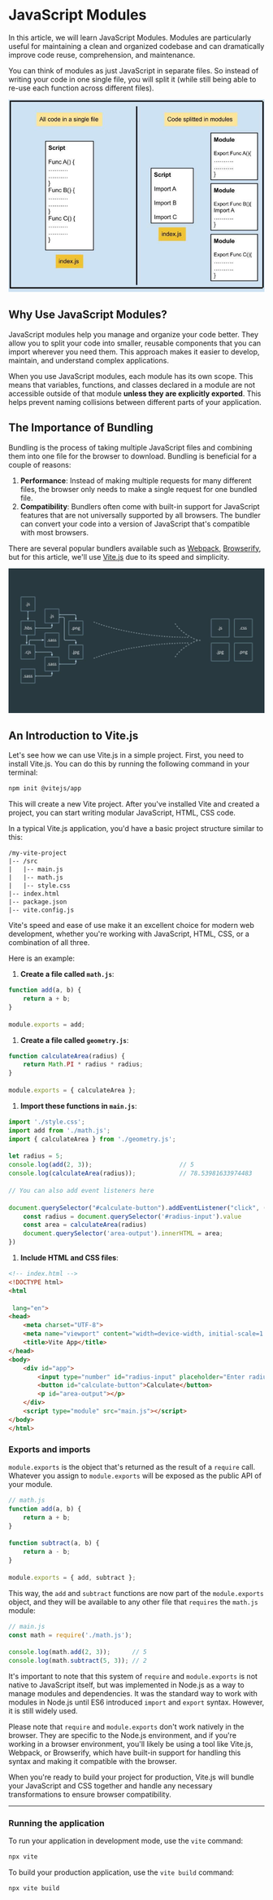 # JavaScript Modules

In this article, we will learn JavaScript Modules. Modules are particularly useful for maintaining a clean and organized codebase and can dramatically improve code reuse, comprehension, and maintenance.

You can think of modules as just JavaScript in separate files. So instead of writing your code in one single file, you will split it (while still being able to re-use each function across different files).

![Untitled](./javascript-modules/untitled.png)

## Why Use JavaScript Modules?

JavaScript modules help you manage and organize your code better. They allow you to split your code into smaller, reusable components that you can import wherever you need them. This approach makes it easier to develop, maintain, and understand complex applications.

When you use JavaScript modules, each module has its own scope. This means that variables, functions, and classes declared in a module are not accessible outside of that module **unless they are explicitly exported**. This helps prevent naming collisions between different parts of your application.

## The Importance of Bundling

Bundling is the process of taking multiple JavaScript files and combining them into one file for the browser to download. Bundling is beneficial for a couple of reasons:

1. **Performance**: Instead of making multiple requests for many different files, the browser only needs to make a single request for one bundled file.
2. **Compatibility**: Bundlers often come with built-in support for JavaScript features that are not universally supported by all browsers. The bundler can convert your code into a version of JavaScript that's compatible with most browsers.

There are several popular bundlers available such as [Webpack](https://webpack.js.org/), [Browserify](https://browserify.org/), but for this article, we'll use [Vite.js](https://vitejs.dev/) due to its speed and simplicity.

![Untitled](./javascript-modules/untitled-1.png)

## An Introduction to Vite.js

Let's see how we can use Vite.js in a simple project. First, you need to install Vite.js. You can do this by running the following command in your terminal:

```bash
npm init @vitejs/app
```

This will create a new Vite project. After you've installed Vite and created a project, you can start writing modular JavaScript, HTML, CSS code.

In a typical Vite.js application, you'd have a basic project structure similar to this:

```
/my-vite-project
|-- /src
|   |-- main.js
|   |-- math.js
|   |-- style.css
|-- index.html
|-- package.json
|-- vite.config.js
```

Vite's speed and ease of use make it an excellent choice for modern web development, whether you're working with JavaScript, HTML, CSS, or a combination of all three.

Here is an example:

1. **Create a file called `math.js`**:

```jsx
function add(a, b) {
    return a + b;
}

module.exports = add;
```

1. **Create a file called `geometry.js`**:

```jsx
function calculateArea(radius) {
    return Math.PI * radius * radius;
}

module.exports = { calculateArea };
```

1. **Import these functions in `main.js`**:

```jsx
import './style.css';
import add from './math.js';
import { calculateArea } from './geometry.js';

let radius = 5;
console.log(add(2, 3));                        // 5
console.log(calculateArea(radius));            // 78.53981633974483

// You can also add event listeners here

document.querySelector("#calculate-button").addEventListener("click", ()=>{
    const radius = document.querySelector('#radius-input').value
    const area = calculateArea(radius)
    document.querySelector('area-output').innerHTML = area;
})
```

1. **Include HTML and CSS files**:

```html
<!-- index.html -->
<!DOCTYPE html>
<html

 lang="en">
<head>
    <meta charset="UTF-8">
    <meta name="viewport" content="width=device-width, initial-scale=1.0">
    <title>Vite App</title>
</head>
<body>
    <div id="app">
        <input type="number" id="radius-input" placeholder="Enter radius">
        <button id="calculate-button">Calculate</button>
        <p id="area-output"></p>
    </div>
    <script type="module" src="main.js"></script>
</body>
</html>

```

### Exports and imports

`module.exports` is the object that's returned as the result of a `require` call. Whatever you assign to `module.exports` will be exposed as the public API of your module.

```jsx
// math.js
function add(a, b) {
    return a + b;
}

function subtract(a, b) {
    return a - b;
}

module.exports = { add, subtract };

```

This way, the `add` and `subtract` functions are now part of the `module.exports` object, and they will be available to any other file that `requires` the `math.js` module:

```jsx
// main.js
const math = require('./math.js');

console.log(math.add(2, 3));      // 5
console.log(math.subtract(5, 3)); // 2

```

It's important to note that this system of `require` and `module.exports` is not native to JavaScript itself, but was implemented in Node.js as a way to manage modules and dependencies. It was the standard way to work with modules in Node.js until ES6 introduced `import` and `export` syntax. However, it is still widely used.

Please note that `require` and `module.exports` don't work natively in the browser. They are specific to the Node.js environment, and if you're working in a browser environment, you'll likely be using a tool like Vite.js, Webpack, or Browserify, which have built-in support for handling this syntax and making it compatible with the browser.

When you're ready to build your project for production, Vite.js will bundle your JavaScript and CSS together and handle any necessary transformations to ensure browser compatibility.

---

### Running the application

To run your application in development mode, use the `vite` command:

```bash
npx vite
```

To build your production application, use the `vite build` command:

```bash
npx vite build
```
